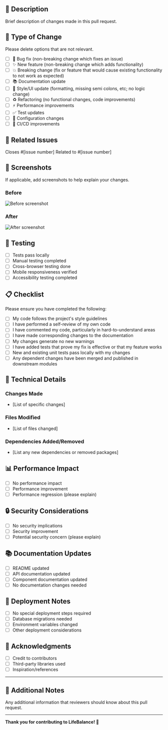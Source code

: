 ## 📝 Description
Brief description of changes made in this pull request.

## 🎯 Type of Change
Please delete options that are not relevant.

- [ ] 🐛 Bug fix (non-breaking change which fixes an issue)
- [ ] ✨ New feature (non-breaking change which adds functionality)
- [ ] 💥 Breaking change (fix or feature that would cause existing functionality to not work as expected)
- [ ] 📚 Documentation update
- [ ] 🎨 Style/UI update (formatting, missing semi colons, etc; no logic change)
- [ ] ♻️ Refactoring (no functional changes, code improvements)
- [ ] ⚡ Performance improvements
- [ ] ✅ Test updates
- [ ] 🔧 Configuration changes
- [ ] 🚀 CI/CD improvements

## 🔄 Related Issues
Closes #[issue number]
Related to #[issue number]

## 📱 Screenshots
If applicable, add screenshots to help explain your changes.

### Before
![Before screenshot](url)

### After
![After screenshot](url)

## 🧪 Testing
- [ ] Tests pass locally
- [ ] Manual testing completed
- [ ] Cross-browser testing done
- [ ] Mobile responsiveness verified
- [ ] Accessibility testing completed

## 📋 Checklist
Please ensure you have completed the following:

- [ ] My code follows the project's style guidelines
- [ ] I have performed a self-review of my own code
- [ ] I have commented my code, particularly in hard-to-understand areas
- [ ] I have made corresponding changes to the documentation
- [ ] My changes generate no new warnings
- [ ] I have added tests that prove my fix is effective or that my feature works
- [ ] New and existing unit tests pass locally with my changes
- [ ] Any dependent changes have been merged and published in downstream modules

## 🔧 Technical Details
### Changes Made
- [List of specific changes]

### Files Modified
- [List of files changed]

### Dependencies Added/Removed
- [List any new dependencies or removed packages]

## 📊 Performance Impact
- [ ] No performance impact
- [ ] Performance improvement
- [ ] Performance regression (please explain)

## 🔒 Security Considerations
- [ ] No security implications
- [ ] Security improvement
- [ ] Potential security concern (please explain)

## 📚 Documentation Updates
- [ ] README updated
- [ ] API documentation updated
- [ ] Component documentation updated
- [ ] No documentation changes needed

## 🚀 Deployment Notes
- [ ] No special deployment steps required
- [ ] Database migrations needed
- [ ] Environment variables changed
- [ ] Other deployment considerations

## 🙏 Acknowledgments
- [ ] Credit to contributors
- [ ] Third-party libraries used
- [ ] Inspiration/references

---

## 📝 Additional Notes
Any additional information that reviewers should know about this pull request.

---

**Thank you for contributing to LifeBalance! 🎉**
